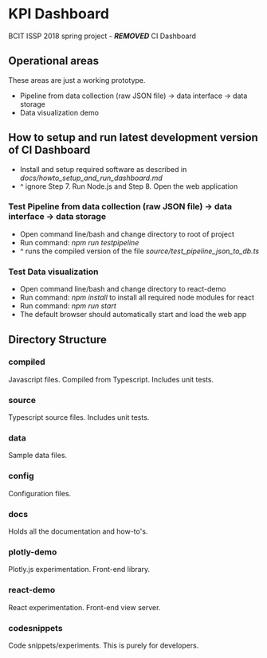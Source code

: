 # KPI Dashboard

BCIT ISSP 2018 spring project - ***REMOVED*** CI Dashboard


## Operational areas
These areas are just a working prototype.

* Pipeline from data collection (raw JSON file) -> data interface -> data storage
* Data visualization demo


## How to setup and run latest development version of CI Dashboard

* Install and setup required software as described in *docs/howto_setup_and_run_dashboard.md*
* ^ ignore Step 7. Run Node.js and Step 8. Open the web application

### Test Pipeline from data collection (raw JSON file) -> data interface -> data storage

* Open command line/bash and change directory to root of project
* Run command: *npm run testpipeline*
* ^ runs the compiled version of the file *source/test_pipeline_json_to_db.ts*

### Test Data visualization

* Open command line/bash and change directory to react-demo
* Run command: *npm install* to install all required node modules for react
* Run command: *npm run start*
* The default browser should automatically start and load the web app

## Directory Structure

### compiled
Javascript files. Compiled from Typescript. Includes unit tests.

### source
Typescript source files. Includes unit tests.

### data
Sample data files.

### config
Configuration files.

### docs
Holds all the documentation and how-to's.

### plotly-demo
Plotly.js experimentation. Front-end library.

### react-demo
React experimentation. Front-end view server.

### codesnippets
Code snippets/experiments. This is purely for developers.